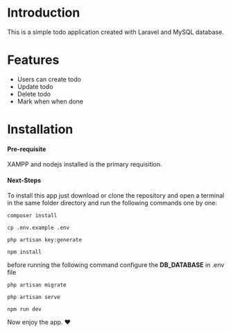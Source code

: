# Introduction

This is a simple todo application created with Laravel and MySQL database.

# Features

- Users can create todo
- Update todo
- Delete todo
- Mark when when done

# Installation

#### Pre-requisite

XAMPP and nodejs installed is the primary requisition.

#### Next-Steps

To install this app just download or clone the repository  and open a terminal in the same folder directory and run the following  commands one by one:

```
composer install
```

```
cp .env.example .env
```

```
php artisan key:generate
```

```
npm install
```

before running the following command configure the **DB_DATABASE** in .env file

```
php artisan migrate
```

```
php artisan serve
```

```
npm run dev
```



Now enjoy the app. ❤
